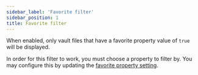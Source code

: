 ```yaml
---
sidebar_label: 'Favorite filter'
sidebar_position: 1
title: Favorite filter
---
```


When enabled, only vault files that have a favorite property value of `true` will be displayed.

In order for this filter to work, you must choose a property to filter by. You may configure this by updating the [favorite property setting](/docs/settings#favorite-property).